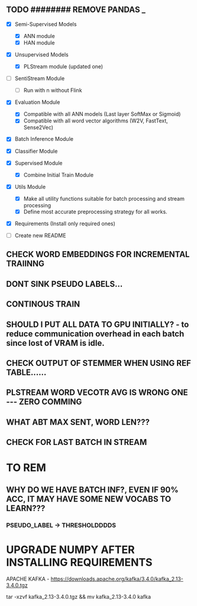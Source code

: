 ## TODO ######## REMOVE PANDAS _

- [x] Semi-Supervised Models
    - [x] ANN module
    - [x] HAN module
- [x] Unsupervised Models
    - [x] PLStream module (updated one)
- [ ] SentiStream Module
    - [ ] Run with n without Flink
- [x] Evaluation Module
    - [x] Compatible with all ANN models (Last layer SoftMax or Sigmoid)
    - [x] Compatible with all word vector algorithms (W2V, FastText, Sense2Vec)
- [x] Batch Inference Module
- [x] Classifier Module
- [x] Supervised Module
    - [x] Combine Initial Train Module
- [x] Utils Module
    - [x] Make all utility functions suitable for batch processing and stream processing
    - [x] Define most accurate preprocessing strategy for all works.
- [x] Requirements (Install only required ones)
- [ ] Create new README



## CHECK WORD EMBEDDINGS FOR INCREMENTAL TRAIINNG
## DONT SINK PSEUDO LABELS...
## CONTINOUS TRAIN

## SHOULD I PUT ALL DATA TO GPU INITIALLY? - to reduce communication overhead in each batch since lost of VRAM is idle.
## CHECK OUTPUT OF STEMMER WHEN USING REF TABLE......
## PLSTREAM WORD VECOTR AVG IS WRONG ONE --- ZERO COMMING

## WHAT ABT MAX SENT, WORD LEN???

## CHECK FOR LAST BATCH IN STREAM

# TO REM
## WHY DO WE HAVE BATCH INF?, EVEN IF 90% ACC, IT MAY HAVE SOME NEW VOCABS TO LEARN???
### PSEUDO_LABEL -> THRESHOLDDDDS




# UPGRADE NUMPY AFTER INSTALLING REQUIREMENTS



APACHE KAFKA - https://downloads.apache.org/kafka/3.4.0/kafka_2.13-3.4.0.tgz

tar -xzvf kafka_2.13-3.4.0.tgz && mv kafka_2.13-3.4.0 kafka